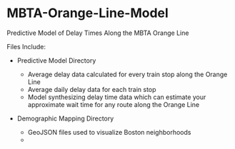 # MBTA-Orange-Line-Model
Predictive Model of Delay Times Along the MBTA Orange Line

Files Include:

- Predictive Model Directory
  - Average delay data calculated for every train stop along the Orange Line
  - Average daily delay data for each train stop
  - Model synthesizing delay time data which can estimate your approximate wait time for any route along the Orange Line

- Demographic Mapping Directory
  - GeoJSON files used to visualize Boston neighborhoods
  - 

